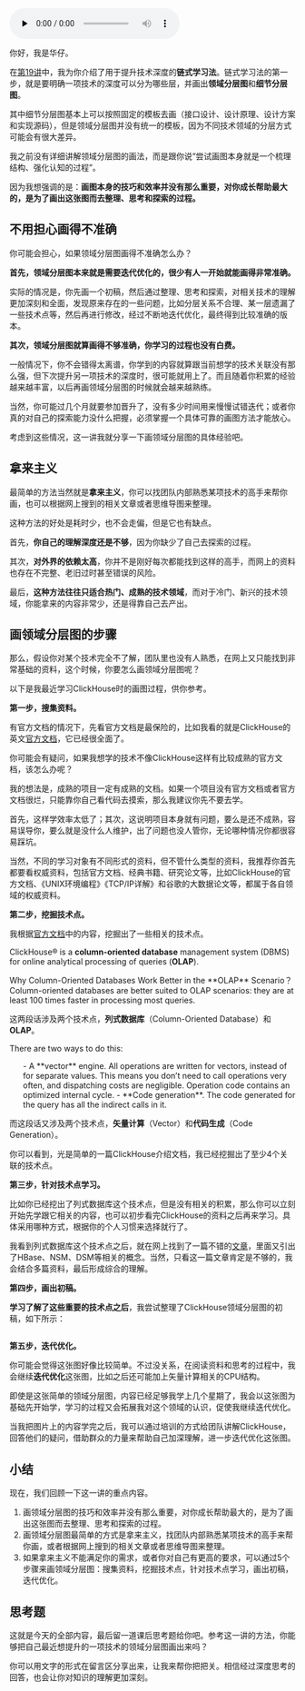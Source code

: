 <audio id="audio" title="放学别走 | 如何画好领域分层图？" controls="" preload="none"><source id="mp3" src="https://static001.geekbang.org/resource/audio/b4/52/b4787040f8748054b08c20513af96152.mp3"></audio>

你好，我是华仔。

在[第19讲](https://time.geekbang.org/column/article/331463)中，我为你介绍了用于提升技术深度的**链式学习法**。链式学习法的第一步，就是要明确一项技术的深度可以分为哪些层，并画出**领域分层图**和**细节分层图**。

其中细节分层图基本上可以按照固定的模板去画（接口设计、设计原理、设计方案和实现源码），但是领域分层图并没有统一的模板，因为不同技术领域的分层方式可能会有很大差异。

我之前没有详细讲解领域分层图的画法，而是跟你说“尝试画图本身就是一个梳理结构、强化认知的过程”。

因为我想强调的是：**画图本身的技巧和效率并没有那么重要，对你成长帮助最大的，是为了画出这张图而去整理、思考和探索的过程。**

## 不用担心画得不准确

你可能会担心，如果领域分层图画得不准确怎么办？

**首先，领域分层图本来就是需要迭代优化的，很少有人一开始就能画得非常准确。**

实际的情况是，你先画一个初稿，然后通过整理、思考和探索，对相关技术的理解更加深刻和全面，发现原来存在的一些问题，比如分层关系不合理、某一层遗漏了一些技术点等，然后再进行修改，经过不断地迭代优化，最终得到比较准确的版本。

**其次，领域分层图就算画得不够准确，你学习的过程也没有白费。**

一般情况下，你不会错得太离谱，你学到的内容就算跟当前想学的技术关联没有那么强，但下次提升另一项技术的深度时，很可能就用上了。而且随着你积累的经验越来越丰富，以后再画领域分层图的时候就会越来越熟练。

当然，你可能过几个月就要参加晋升了，没有多少时间用来慢慢试错迭代；或者你真的对自己的探索能力没什么把握，必须掌握一个具体可靠的画图方法才能放心。

考虑到这些情况，这一讲我就分享一下画领域分层图的具体经验吧。

## 拿来主义

最简单的方法当然就是**拿来主义**，你可以找团队内部熟悉某项技术的高手来帮你画，也可以根据网上搜到的相关文章或者思维导图来整理。

这种方法的好处是耗时少，也不会走偏，但是它也有缺点。

首先，**你自己的理解深度还是不够**，因为你缺少了自己去探索的过程。

其次，**对外界的依赖太高**，你并不是刚好每次都能找到这样的高手，而网上的资料也存在不完整、老旧过时甚至错误的风险。

最后，**这种方法往往只适合热门、成熟的技术领域**，而对于冷门、新兴的技术领域，你能拿来的内容非常少，还是得靠自己去产出。

## 画领域分层图的步骤

那么，假设你对某个技术完全不了解，团队里也没有人熟悉，在网上又只能找到非常基础的资料，这个时候，你要怎么画领域分层图呢？

以下是我最近学习ClickHouse时的画图过程，供你参考。

**第一步，搜集资料。**

有官方文档的情况下，先看官方文档是最保险的，比如我看的就是ClickHouse的英文[官方文档](https://clickhouse.tech/docs/en/)，它已经很全面了。

你可能会有疑问，如果我想学的技术不像ClickHouse这样有比较成熟的官方文档，该怎么办呢？

我的想法是，成熟的项目一定有成熟的文档。如果一个项目没有官方文档或者官方文档很烂，只能靠你自己看代码去摸索，那么我建议你先不要去学。

首先，这样学效率太低了；其次，这说明项目本身就有问题，要么是还不成熟，容易误导你，要么就是没什么人维护，出了问题也没人管你，无论哪种情况你都很容易踩坑。

当然，不同的学习对象有不同形式的资料，但不管什么类型的资料，我推荐你首先都要看权威资料，包括官方文档、经典书籍、研究论文等，比如ClickHouse的官方文档、《UNIX环境编程》《TCP/IP详解》和谷歌的大数据论文等，都属于各自领域的权威资料。

**第二步，挖掘技术点。**

我根据[官方文档](https://clickhouse.tech/docs/en/)中的内容，挖掘出了一些相关的技术点。

> 
ClickHouse® is a **column-oriented database** management system (DBMS) for online analytical processing of queries (**OLAP**).


> 
<p>Why Column-Oriented Databases Work Better in the **OLAP** Scenario？<br>
Column-oriented databases are better suited to OLAP scenarios: they are at least 100 times faster in processing most queries.</p>


这两段话涉及两个技术点，**列式数据库**（Column-Oriented Database）和**OLAP**。

> 
There are two ways to do this:
<ol>
- A **vector** engine. All operations are written for vectors, instead of for separate values. This means you don’t need to call operations very often, and dispatching costs are negligible. Operation code contains an optimized internal cycle.
- **Code generation**. The code generated for the query has all the indirect calls in it.
</ol>


而这段话又涉及两个技术点，**矢量计算**（Vector）和**代码生成**（Code Generation）。

你可以看到，光是简单的一篇ClickHouse介绍文档，我已经挖掘出了至少4个关联的技术点。

**第三步，针对技术点学习。**

比如你已经挖出了列式数据库这个技术点，但是没有相关的积累，那么你可以立刻开始先学跟它相关的内容，也可以初步看完ClickHouse的资料之后再来学习。具体采用哪种方式，根据你的个人习惯来选择就行了。

我看到列式数据库这个技术点之后，就在网上找到了一篇不错的[文章](https://zhuanlan.zhihu.com/p/35622907)，里面又引出了HBase、NSM、DSM等相关的概念。当然，只看这一篇文章肯定是不够的，我会结合多篇资料，最后形成综合的理解。

**第四步，画出初稿。**

**学习了解了这些重要的技术点之后**，我尝试整理了ClickHouse领域分层图的初稿，如下所示：

<img src="https://static001.geekbang.org/resource/image/82/1b/82fd120a404391bc495653ac7ea3c51b.jpg" alt="">

**第五步，迭代优化。**

你可能会觉得这张图好像比较简单。不过没关系，在阅读资料和思考的过程中，我会继续**迭代优化**这张图，比如之后还可能加上矢量计算相关的CPU结构。

即使是这张简单的领域分层图，内容已经足够我学上几个星期了，我会以这张图为基础先开始学，学习的过程又会拓展我对这个领域的认识，促使我继续迭代优化。

当我把图片上的内容学完之后，我可以通过培训的方式给团队讲解ClickHouse，回答他们的疑问，借助群众的力量来帮助自己加深理解，进一步迭代优化这张图。

## 小结

现在，我们回顾一下这一讲的重点内容。

1. 画领域分层图的技巧和效率并没有那么重要，对你成长帮助最大的，是为了画出这张图而去整理、思考和探索的过程。
1. 画领域分层图最简单的方式是拿来主义，找团队内部熟悉某项技术的高手来帮你画，或者根据网上搜到的相关文章或者思维导图来整理。
1. 如果拿来主义不能满足你的需求，或者你对自己有更高的要求，可以通过5个步骤来画领域分层图：搜集资料，挖掘技术点，针对技术点学习，画出初稿，迭代优化。

## 思考题

这就是今天的全部内容，最后留一道课后思考题给你吧。参考这一讲的方法，你能够把自己最近想提升的一项技术的领域分层图画出来吗？

你可以用文字的形式在留言区分享出来，让我来帮你把把关。相信经过深度思考的回答，也会让你对知识的理解更加深刻。<br>
<img src="https://static001.geekbang.org/resource/image/6c/c2/6ced1462d2d48df3d44d856ef4eca5c2.jpeg" alt="">
